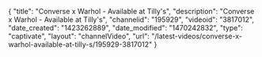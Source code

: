 {
    "title": "Converse x Warhol - Available at Tilly's",
    "description": "Converse x Warhol - Available at Tilly's",
    "channelid": "195929",
    "videoid": "3817012",
    "date_created": "1423262889",
    "date_modified": "1470242832",
    "type": "captivate",
    "layout": "channelVideo",
    "url": "\/latest-videos\/converse-x-warhol-available-at-tilly-s\/195929-3817012"
}